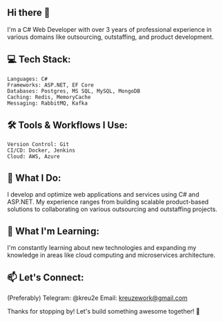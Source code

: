 ## Hi there 👋

I'm a C# Web Developer with over 3 years of professional experience in various domains like outsourcing, outstaffing, and product development.

## 💻 Tech Stack:
    Languages: C#
    Frameworks: ASP.NET, EF Core
    Databases: Postgres, MS SQL, MySQL, MongoDB
    Caching: Redis, MemoryCache
    Messaging: RabbitMQ, Kafka

## 🛠️ Tools & Workflows I Use:
    Version Control: Git
    CI/CD: Docker, Jenkins
    Cloud: AWS, Azure

## 💼 What I Do:
I develop and optimize web applications and services using C# and ASP.NET. My experience ranges from building scalable product-based solutions to collaborating on various outsourcing and outstaffing projects.

## 🌱 What I'm Learning:
I'm constantly learning about new technologies and expanding my knowledge in areas like cloud computing and microservices architecture.

## 📫 Let's Connect:
(Preferably) Telegram: @kreu2e
Email: kreuzework@gmail.com

Thanks for stopping by! Let's build something awesome together! 🚀
